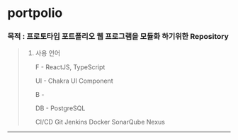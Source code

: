 # portpolio
### 목적 : 프로토타입 포트폴리오 웹 프로그램을 모듈화 하기위한 Repository

> 1. 사용 언어
> 
>     F - ReactJS, TypeScript
>     
>     UI - Chakra UI Component
>     
>     B -
>     
>     DB - PostgreSQL
>     
>     CI/CD Git Jenkins Docker SonarQube Nexus

<hr/>
